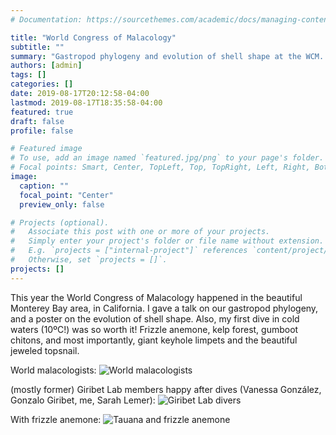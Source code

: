 ```yaml
---
# Documentation: https://sourcethemes.com/academic/docs/managing-content/

title: "World Congress of Malacology"
subtitle: ""
summary: "Gastropod phylogeny and evolution of shell shape at the WCM. Also diving at the beautiful Monterey Bay area. **Click for pics!**"
authors: [admin]
tags: []
categories: []
date: 2019-08-17T20:12:58-04:00
lastmod: 2019-08-17T18:35:58-04:00
featured: true
draft: false
profile: false

# Featured image
# To use, add an image named `featured.jpg/png` to your page's folder.
# Focal points: Smart, Center, TopLeft, Top, TopRight, Left, Right, BottomLeft, Bottom, BottomRight.
image:
  caption: ""
  focal_point: "Center"
  preview_only: false

# Projects (optional).
#   Associate this post with one or more of your projects.
#   Simply enter your project's folder or file name without extension.
#   E.g. `projects = ["internal-project"]` references `content/project/deep-learning/index.md`.
#   Otherwise, set `projects = []`.
projects: []
---
```


This year the World Congress of Malacology happened in the beautiful Monterey Bay area, in California. I gave a talk on our gastropod phylogeny, and a poster on the evolution of shell shape.
Also, my first dive in cold waters (10ºC!) was so worth it! Frizzle anemone, kelp forest, gumboot chitons, and most importantly, giant keyhole limpets and the beautiful jeweled topsnail.

World malacologists:
![World malacologists](/post/wcm2019-all.jpg)

(mostly former) Giribet Lab members happy after dives (Vanessa González, Gonzalo Giribet, me, Sarah Lemer):
![Giribet Lab divers](/post/wcm2019-giribetlab.jpg)

With frizzle anemone:
![Tauana and frizzle anemone](/post/wcm2019-anemone.jpg)
